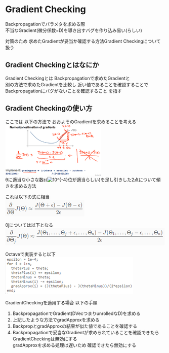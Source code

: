 # Gradient Checking
Backpropagationでパラメタを求める際  
不当なGradient(微分係数=D)を導き出すバグを作り込み易い(らしい)  

対策のため 求めたGradientが妥当か確認する方法Gradient Checkingについて扱う  

## Gradient Checkingとはなにか
Gradient Checkingとは Backpropagationで求めたGradientと  
別の方法で求めたGradientを比較し 近い値であることを確認することで  
Backpropagationにバグがないことを確認すること を指す  

## Gradient Checkingの使い方
ここでは 以下の方法で おおよそのGradientを求めることを考える  
<img src="../../img/05_05_numerical_estimation_of_gradient.png" width=60%　>    
θに適当な小さな数ε(<img src="https://latex.codecogs.com/gif.latex?10^{-4}" title="10^{-4}" />位が適当らしい)を足し引きした2点について傾きを求める方法  

これは以下の式に相当  
<img src="../../img/05_05_grad_approx.png" >  

θjについては以下となる  
<img src="../../img/05_05_grad_approx_of_theta_j.png" >

Octaveで実装すると以下  
<img src="../../img/05_05_grad_approx_in_octave.png" >

GradientCheckingを適用する場合 以下の手順  
1. BackpropagationでGradient(DVecつまりunrolledなD)を求める  
1. 上記したような方法でgradApproxを求める  
1. BackpropとgradApproxの結果が似た値であることを確認する  
1. Backpropagationで妥当なGradientが求められていることを確認できたら  
  GradientCheckingは無効にする  
  gradApproxを求める処理は遅いため 確認できたら無効にする  
